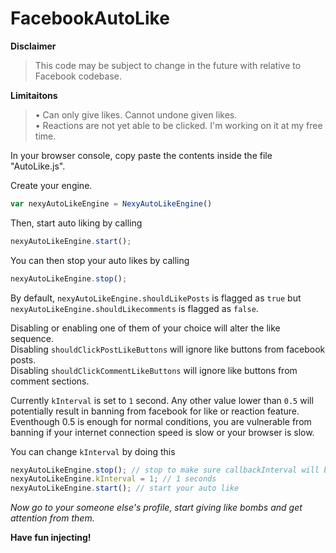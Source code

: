 # FacebookAutoLike

**Disclaimer**
> This code may be subject to change in the future with relative to Facebook codebase.

**Limitaitons**
> • Can only give likes. Cannot undone given likes.  
> • Reactions are not yet able to be clicked. I'm working on it at my free time.

In your browser console, copy paste the contents inside the file "AutoLike.js".

Create your engine.

```js
var nexyAutoLikeEngine = NexyAutoLikeEngine()
```

Then, start auto liking by calling 
```js
nexyAutoLikeEngine.start();
```

You can then stop your auto likes by calling
```js
nexyAutoLikeEngine.stop();
```

By default, `nexyAutoLikeEngine.shouldLikePosts` is flagged as `true` but `nexyAutoLikeEngine.shouldLikecomments` is flagged as `false`.

Disabling or enabling one of them of your choice will alter the like sequence.  
Disabling `shouldClickPostLikeButtons` will ignore like buttons from facebook posts.  
Disabling `shouldClickCommentLikeButtons` will ignore like buttons from comment sections.  

Currently `kInterval` is set to `1` second. Any other value lower than `0.5` will potentially result in banning from facebook for like or reaction feature. Eventhough 0.5 is enough for normal conditions, you are vulnerable from banning if your internet connection speed is slow or your browser is slow.

You can change `kInterval` by doing this
```js
nexyAutoLikeEngine.stop(); // stop to make sure callbackInterval will be used in next start
nexyAutoLikeEngine.kInterval = 1; // 1 seconds
nexyAutoLikeEngine.start(); // start your auto like
```

*Now go to your someone else's profile, start giving like bombs and get attention from them.*

**Have fun injecting!**


